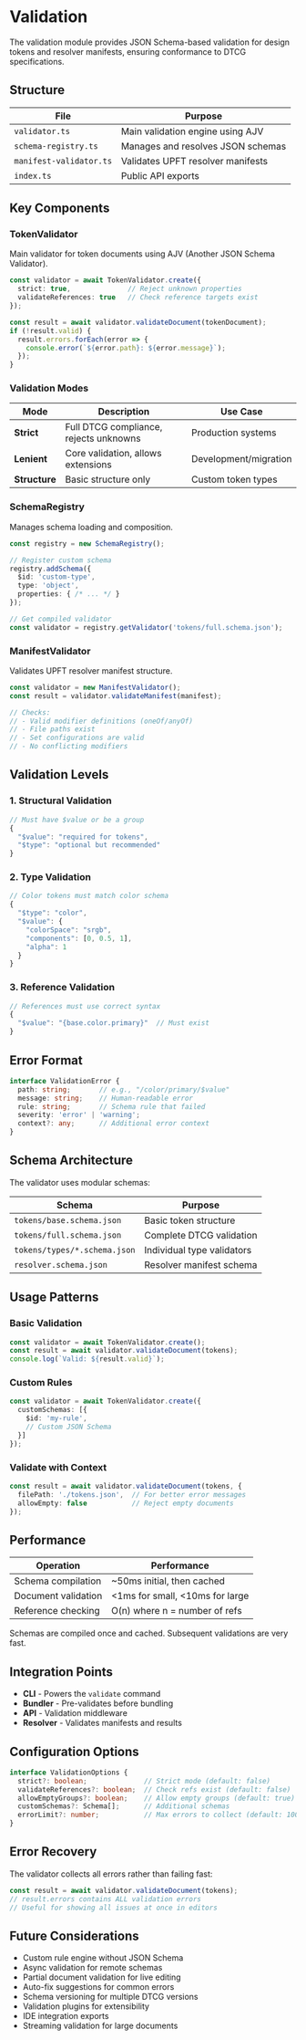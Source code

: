 # Validation

The validation module provides JSON Schema-based validation for design tokens and resolver manifests, ensuring conformance to DTCG specifications.

## Structure

| File | Purpose |
|------|---------|
| `validator.ts` | Main validation engine using AJV |
| `schema-registry.ts` | Manages and resolves JSON schemas |
| `manifest-validator.ts` | Validates UPFT resolver manifests |
| `index.ts` | Public API exports |

## Key Components

### TokenValidator

Main validator for token documents using AJV (Another JSON Schema Validator).

```typescript
const validator = await TokenValidator.create({
  strict: true,              // Reject unknown properties
  validateReferences: true   // Check reference targets exist
});

const result = await validator.validateDocument(tokenDocument);
if (!result.valid) {
  result.errors.forEach(error => {
    console.error(`${error.path}: ${error.message}`);
  });
}
```

### Validation Modes

| Mode | Description | Use Case |
|------|-------------|----------|
| **Strict** | Full DTCG compliance, rejects unknowns | Production systems |
| **Lenient** | Core validation, allows extensions | Development/migration |
| **Structure** | Basic structure only | Custom token types |

### SchemaRegistry

Manages schema loading and composition.

```typescript
const registry = new SchemaRegistry();

// Register custom schema
registry.addSchema({
  $id: 'custom-type',
  type: 'object',
  properties: { /* ... */ }
});

// Get compiled validator
const validator = registry.getValidator('tokens/full.schema.json');
```

### ManifestValidator

Validates UPFT resolver manifest structure.

```typescript
const validator = new ManifestValidator();
const result = validator.validateManifest(manifest);

// Checks:
// - Valid modifier definitions (oneOf/anyOf)
// - File paths exist
// - Set configurations are valid
// - No conflicting modifiers
```

## Validation Levels

### 1. Structural Validation
```typescript
// Must have $value or be a group
{
  "$value": "required for tokens",
  "$type": "optional but recommended"
}
```

### 2. Type Validation
```typescript
// Color tokens must match color schema
{
  "$type": "color",
  "$value": {
    "colorSpace": "srgb",
    "components": [0, 0.5, 1],
    "alpha": 1
  }
}
```

### 3. Reference Validation
```typescript
// References must use correct syntax
{
  "$value": "{base.color.primary}"  // Must exist
}
```

## Error Format

```typescript
interface ValidationError {
  path: string;       // e.g., "/color/primary/$value"
  message: string;    // Human-readable error
  rule: string;       // Schema rule that failed
  severity: 'error' | 'warning';
  context?: any;      // Additional error context
}
```

## Schema Architecture

The validator uses modular schemas:

| Schema | Purpose |
|--------|---------|
| `tokens/base.schema.json` | Basic token structure |
| `tokens/full.schema.json` | Complete DTCG validation |
| `tokens/types/*.schema.json` | Individual type validators |
| `resolver.schema.json` | Resolver manifest schema |

## Usage Patterns

### Basic Validation
```typescript
const validator = await TokenValidator.create();
const result = await validator.validateDocument(tokens);
console.log(`Valid: ${result.valid}`);
```

### Custom Rules
```typescript
const validator = await TokenValidator.create({
  customSchemas: [{
    $id: 'my-rule',
    // Custom JSON Schema
  }]
});
```

### Validate with Context
```typescript
const result = await validator.validateDocument(tokens, {
  filePath: './tokens.json',  // For better error messages
  allowEmpty: false           // Reject empty documents
});
```

## Performance

| Operation | Performance |
|-----------|-------------|
| Schema compilation | ~50ms initial, then cached |
| Document validation | <1ms for small, <10ms for large |
| Reference checking | O(n) where n = number of refs |

Schemas are compiled once and cached. Subsequent validations are very fast.

## Integration Points

- **CLI** - Powers the `validate` command
- **Bundler** - Pre-validates before bundling
- **API** - Validation middleware
- **Resolver** - Validates manifests and results

## Configuration Options

```typescript
interface ValidationOptions {
  strict?: boolean;              // Strict mode (default: false)
  validateReferences?: boolean;  // Check refs exist (default: false)
  allowEmptyGroups?: boolean;    // Allow empty groups (default: true)
  customSchemas?: Schema[];      // Additional schemas
  errorLimit?: number;           // Max errors to collect (default: 100)
}
```

## Error Recovery

The validator collects all errors rather than failing fast:

```typescript
const result = await validator.validateDocument(tokens);
// result.errors contains ALL validation errors
// Useful for showing all issues at once in editors
```

## Future Considerations

- Custom rule engine without JSON Schema
- Async validation for remote schemas
- Partial document validation for live editing
- Auto-fix suggestions for common errors
- Schema versioning for multiple DTCG versions
- Validation plugins for extensibility
- IDE integration exports
- Streaming validation for large documents